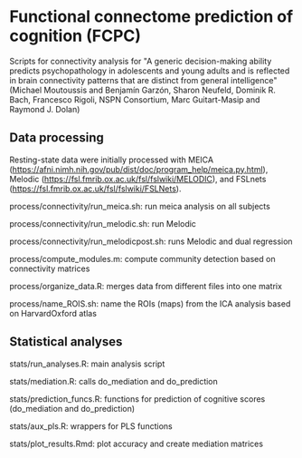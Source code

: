 # Functional connectome prediction of cognition (FCPC)

Scripts for connectivity analysis for "A generic decision-making ability predicts psychopathology in adolescents and young adults and is reflected in brain connectivity patterns that are distinct from general intelligence" (Michael Moutoussis and Benjamín Garzón, Sharon Neufeld, Dominik R. Bach, Francesco Rigoli, NSPN Consortium, Marc Guitart-Masip and Raymond J. Dolan)


## Data processing
Resting-state data were initially processed with MEICA (https://afni.nimh.nih.gov/pub/dist/doc/program_help/meica.py.html), Melodic (https://fsl.fmrib.ox.ac.uk/fsl/fslwiki/MELODIC), and FSLnets (https://fsl.fmrib.ox.ac.uk/fsl/fslwiki/FSLNets).

process/connectivity/run_meica.sh: run meica analysis on all subjects

process/connectivity/run_melodic.sh: run Melodic

process/connectivity/run_melodicpost.sh: runs Melodic and dual regression

process/compute_modules.m: compute community detection based on connectivity matrices

process/organize_data.R: merges data from different files into one matrix

process/name_ROIS.sh: name the ROIs (maps) from the ICA analysis based on HarvardOxford atlas


## Statistical analyses
stats/run_analyses.R: main analysis script

stats/mediation.R: calls do_mediation and do_prediction

stats/prediction_funcs.R: functions for prediction of cognitive scores (do_mediation and do_prediction)

stats/aux_pls.R: wrappers for PLS functions

stats/plot_results.Rmd: plot accuracy and create mediation matrices
